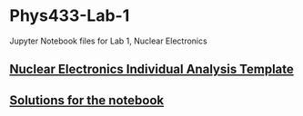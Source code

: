 # Phys433-Lab-1

Jupyter Notebook files for Lab 1, Nuclear Electronics

## [Nuclear Electronics Individual Analysis Template](Nuclear_Electronics_Individual_Analysis_template.ipynb)

## [Solutions for the notebook](Nuclear_Electronics_Individual_Analysis_solutions.ipynb)
